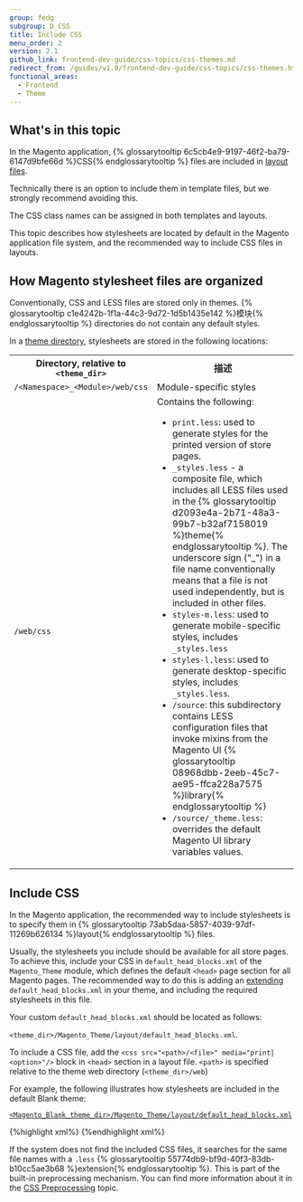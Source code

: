 ```yaml
---
group: fedg
subgroup: D_CSS
title: Include CSS
menu_order: 2
version: 2.1
github_link: frontend-dev-guide/css-topics/css-themes.md
redirect_from: /guides/v1.0/frontend-dev-guide/css-topics/css-themes.html
functional_areas:
  - Frontend
  - Theme
---
```


<h2 id="fedg_css-in-themes_overview">What's in this topic</h2>

<p>In the Magento application, {% glossarytooltip 6c5cb4e9-9197-46f2-ba79-6147d9bfe66d %}CSS{% endglossarytooltip %} files are included in <a href="{{ page.baseurl }}/frontend-dev-guide/layouts/layout-overview.html" target="_blank">layout files</a>. </p>

Technically there is an option to include them in template files, but we strongly recommend avoiding this.

<div class="bs-callout bs-callout-info" id="info">
<p><span class="glyphicon-class">
The CSS class names can be assigned in both templates and layouts.</span></p>
</div>

This topic describes how stylesheets are located by default in the Magento application file system, and the recommended way to include CSS files in layouts.


<h2>How Magento stylesheet files are organized</h2>

Conventionally, CSS and LESS files are stored only in themes. {% glossarytooltip c1e4242b-1f1a-44c3-9d72-1d5b1435e142 %}模块{% endglossarytooltip %} directories do not contain any default styles.

<p>In a <a href="{{ page.baseurl }}/frontend-dev-guide/themes/theme-structure.html" target="_blank">theme directory</a>, stylesheets are stored in the following locations:</p>


<table>
<tr>
<th>Directory, relative to <code>&lt;theme_dir&gt;</code></th>
<th>描述</th>
</tr>
<tr>
<td> <code>/&lt;Namespace&gt;_&lt;Module&gt;/web/css</code>
</td>
<td> Module-specific styles
</td>
</tr>
<tr>
<td> <code>/web/css</code>
   </td>
   <td> 
Contains the following:
<ul>
<li>
<code>print.less</code>: used to generate styles for the printed version of store pages.
</li>
<li><code>_styles.less</code> - a composite file, which includes all LESS files used in the {% glossarytooltip d2093e4a-2b71-48a3-99b7-b32af7158019 %}theme{% endglossarytooltip %}. The underscore sign ("_") in a file name conventionally means that a file is not used independently, but is included in other files.
</li>
<li><code>styles-m.less</code>: used to generate mobile-specific styles, includes <code>_styles.less</code>
</li>
<li><code>styles-l.less</code>: used to generate desktop-specific styles, includes <code>_styles.less</code>.
</li>
<li><code>/source</code>: this subdirectory contains LESS configuration files that invoke mixins from the Magento UI {% glossarytooltip 08968dbb-2eeb-45c7-ae95-ffca228a7575 %}library{% endglossarytooltip %}
</li>
<li>
<code>/source/_theme.less</code>: overrides the default Magento UI library variables values.
</li>

  </ul>
   </td>
</tr>

</table>


<h2 id="fedg_css-in-themes_xml">Include CSS</h2>

<p>In the Magento application, the recommended way to include stylesheets is to specify them in {% glossarytooltip 73ab5daa-5857-4039-97df-11269b626134 %}layout{% endglossarytooltip %} files. 

<p>Usually, the stylesheets you include should be available for all store pages. To achieve this, include your CSS in <code>default_head_blocks.xml</code> of the <code>Magento_Theme</code> module, which defines the default <code>&lt;head&gt;</code> page section for all Magento pages. 
The recommended way to do this is adding an <a href="{{ page.baseurl }}/frontend-dev-guide/layouts/layout-extend.html" target="_blank">extending</a> <code>default_head_blocks.xml</code> in your theme, and including the required stylesheets in this file. </p>

Your custom <code>default_head_blocks.xml</code> should be located as follows:

<code>&lt;theme_dir&gt;/Magento_Theme/layout/default_head_blocks.xml</code>.

<p>To include a CSS file, add the <code>&lt;css src=&quot;&lt;path&gt;/&lt;file&gt;&quot; media=&quot;print|&lt;option&gt;&quot;/&gt;</code> block in <code>&lt;head&gt;</code> section in a layout file. <code>&lt;path&gt;</code> is specified relative to the theme web directory (<code>&lt;theme_dir&gt;/web</code>)

For example, the following illustrates how stylesheets are included in the default Blank theme: </p>

<p><a href="{{ site.mage2000url }}app/design/frontend/Magento/blank/Magento_Theme/layout/default_head_blocks.xml" target="_blank"><code>&lt;Magento_Blank_theme_dir&gt;/Magento_Theme/layout/default_head_blocks.xml</code></a></p>

{%highlight xml%}
<page xmlns:xsi="http://www.w3.org/2001/XMLSchema-instance" xsi:noNamespaceSchemaLocation="urn:magento:framework:View/Layout/etc/page_configuration.xsd">
    <head>
        <css src="css/styles-m.css" />
        <css src="css/styles-l.css" media="screen and (min-width: 768px)"/>
        <css src="css/print.css" media="print" />
    </head>
</page>
{%endhighlight xml%}


<div class="bs-callout bs-callout-info" id="info">
<span class="glyphicon-class">
 <p> If the system does not find the included CSS files, it searches for the same file names with a <code>.less</code> {% glossarytooltip 55774db9-bf9d-40f3-83db-b10cc5ae3b68 %}extension{% endglossarytooltip %}. This is part of the built-in preprocessing mechanism. You can find more information about it in the <a href="{{ page.baseurl }}/frontend-dev-guide/css-topics/css-preprocess.html" target="_blank">CSS Preprocessing</a> topic.
</p></span> 
</div>


